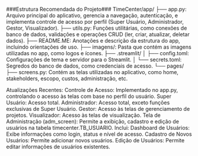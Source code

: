 ###Estrutura Recomendada do Projeto###
TimeCenter/app/
├── app.py: Arquivo principal do aplicativo, gerencia a navegação, autenticação, e implementa controle de acesso por perfil (Super Usuário, Administrador, Gestor, Visualizador).
├── utils.py: Funções utilitárias, como conexões de banco de dados, validações e operações CRUD (ler, criar, atualizar, deletar dados).
├── README.ME: Anotações e descrição da estrutura do app, incluindo orientações de uso.
├── imagens/: Pasta que contém as imagens utilizadas no app, como logos e ícones.
├── .streamlit/
│ ├── config.toml: Configurações de tema e servidor para o Streamlit.
│ └── secrets.toml: Segredos do banco de dados, como credenciais de acesso.
└── pages/
├── screens.py: Contém as telas utilizadas no aplicativo, como home, stakeholders, escopo, custos, administração, etc.

Atualizações Recentes:
Controle de Acesso: Implementado no app.py, controlando o acesso às telas com base no perfil do usuário.
Super Usuário: Acesso total.
Administrador: Acesso total, exceto funções exclusivas de Super Usuário.
Gestor: Acesso às telas de gerenciamento de projetos.
Visualizador: Acesso às telas de visualização.
Tela de Administração (adm_screen): Permite a exibição, cadastro e edição de usuários na tabela timecenter.TB_USUARIO. Inclui:
Dashboard de Usuários: Exibe informações como login, status e nível de acesso.
Cadastro de Novos Usuários: Permite adicionar novos usuários.
Edição de Usuários: Permite editar informações de usuários existentes.